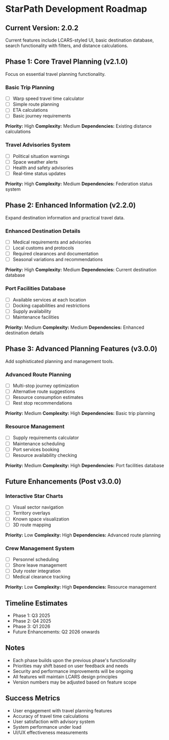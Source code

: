 # StarPath Development Roadmap

## Current Version: 2.0.2
Current features include LCARS-styled UI, basic destination database, search functionality with filters, and distance calculations.

## Phase 1: Core Travel Planning (v2.1.0)
Focus on essential travel planning functionality.

### Basic Trip Planning
- [ ] Warp speed travel time calculator
- [ ] Simple route planning
- [ ] ETA calculations
- [ ] Basic journey requirements

**Priority:** High
**Complexity:** Medium
**Dependencies:** Existing distance calculations

### Travel Advisories System
- [ ] Political situation warnings
- [ ] Space weather alerts
- [ ] Health and safety advisories
- [ ] Real-time status updates

**Priority:** High
**Complexity:** Medium
**Dependencies:** Federation status system

## Phase 2: Enhanced Information (v2.2.0)
Expand destination information and practical travel data.

### Enhanced Destination Details
- [ ] Medical requirements and advisories
- [ ] Local customs and protocols
- [ ] Required clearances and documentation
- [ ] Seasonal variations and recommendations

**Priority:** High
**Complexity:** Medium
**Dependencies:** Current destination database

### Port Facilities Database
- [ ] Available services at each location
- [ ] Docking capabilities and restrictions
- [ ] Supply availability
- [ ] Maintenance facilities

**Priority:** Medium
**Complexity:** Medium
**Dependencies:** Enhanced destination details

## Phase 3: Advanced Planning Features (v3.0.0)
Add sophisticated planning and management tools.

### Advanced Route Planning
- [ ] Multi-stop journey optimization
- [ ] Alternative route suggestions
- [ ] Resource consumption estimates
- [ ] Rest stop recommendations

**Priority:** Medium
**Complexity:** High
**Dependencies:** Basic trip planning

### Resource Management
- [ ] Supply requirements calculator
- [ ] Maintenance scheduling
- [ ] Port services booking
- [ ] Resource availability checking

**Priority:** Medium
**Complexity:** High
**Dependencies:** Port facilities database

## Future Enhancements (Post v3.0.0)

### Interactive Star Charts
- [ ] Visual sector navigation
- [ ] Territory overlays
- [ ] Known space visualization
- [ ] 3D route mapping

**Priority:** Low
**Complexity:** High
**Dependencies:** Advanced route planning

### Crew Management System
- [ ] Personnel scheduling
- [ ] Shore leave management
- [ ] Duty roster integration
- [ ] Medical clearance tracking

**Priority:** Low
**Complexity:** High
**Dependencies:** Resource management

## Timeline Estimates

- Phase 1: Q3 2025
- Phase 2: Q4 2025
- Phase 3: Q1 2026
- Future Enhancements: Q2 2026 onwards

## Notes

- Each phase builds upon the previous phase's functionality
- Priorities may shift based on user feedback and needs
- Security and performance improvements will be ongoing
- All features will maintain LCARS design principles
- Version numbers may be adjusted based on feature scope

## Success Metrics

- User engagement with travel planning features
- Accuracy of travel time calculations
- User satisfaction with advisory system
- System performance under load
- UI/UX effectiveness measurements
